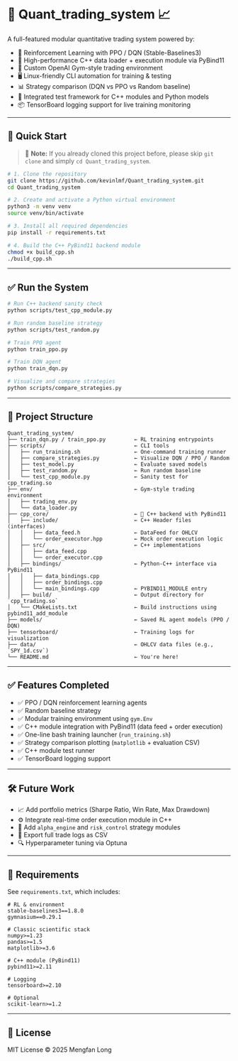 # 🧠 Quant_trading_system 📈

A full-featured modular quantitative trading system powered by:

- 🤖 Reinforcement Learning with PPO / DQN (Stable-Baselines3)
- 🧠 High-performance C++ data loader + execution module via PyBind11
- 🧹 Custom OpenAI Gym-style trading environment
- 🖥️ Linux-friendly CLI automation for training & testing
- 📊 Strategy comparison (DQN vs PPO vs Random baseline)
- 🧪 Integrated test framework for C++ modules and Python models
- 📦 TensorBoard logging support for live training monitoring

---

## 🚀 Quick Start

> 📌 **Note:** If you already cloned this project before, please skip `git clone` and simply `cd Quant_trading_system`.

```bash
# 1. Clone the repository
git clone https://github.com/kevinlmf/Quant_trading_system.git
cd Quant_trading_system

# 2. Create and activate a Python virtual environment
python3 -m venv venv
source venv/bin/activate

# 3. Install all required dependencies
pip install -r requirements.txt

# 4. Build the C++ PyBind11 backend module
chmod +x build_cpp.sh
./build_cpp.sh
```

---

## ✅ Run the System

```bash
# Run C++ backend sanity check
python scripts/test_cpp_module.py

# Run random baseline strategy
python scripts/test_random.py

# Train PPO agent
python train_ppo.py

# Train DQN agent
python train_dqn.py

# Visualize and compare strategies
python scripts/compare_strategies.py
```

---

## 📁 Project Structure

```text
Quant_trading_system/
├── train_dqn.py / train_ppo.py         ← RL training entrypoints
├── scripts/                            ← CLI tools
│   ├── run_training.sh                 ← One-command training runner
│   ├── compare_strategies.py           ← Visualize DQN / PPO / Random
│   ├── test_model.py                   ← Evaluate saved models
│   ├── test_random.py                  ← Run random baseline
│   └── test_cpp_module.py              ← Sanity test for cpp_trading.so
├── env/                                ← Gym-style trading environment
│   ├── trading_env.py
│   └── data_loader.py
├── cpp_core/                           ← 🧹 C++ backend with PyBind11
│   ├── include/                        ← C++ Header files (interfaces)
│   │   ├── data_feed.h                 ← DataFeed for OHLCV
│   │   └── order_executor.hpp          ← Mock order execution logic
│   ├── src/                            ← C++ implementations
│   │   ├── data_feed.cpp
│   │   └── order_executor.cpp
│   ├── bindings/                       ← Python-C++ interface via PyBind11
│   │   ├── data_bindings.cpp
│   │   ├── order_bindings.cpp
│   │   └── main_bindings.cpp           ← PYBIND11_MODULE entry
│   ├── build/                          ← Output directory for `cpp_trading.so`
│   └── CMakeLists.txt                  ← Build instructions using pybind11_add_module
├── models/                             ← Saved RL agent models (PPO / DQN)
├── tensorboard/                        ← Training logs for visualization
├── data/                               ← OHLCV data files (e.g., `SPY_1d.csv`)
└── README.md                           ← You're here!
```

---

## ✅ Features Completed

- ✅ PPO / DQN reinforcement learning agents  
- ✅ Random baseline strategy  
- ✅ Modular training environment using `gym.Env`  
- ✅ C++ module integration with PyBind11 (data feed + order execution)  
- ✅ One-line bash training launcher (`run_training.sh`)  
- ✅ Strategy comparison plotting (`matplotlib` + evaluation CSV)  
- ✅ C++ module test runner  
- ✅ TensorBoard logging support

---

## 🛠️ Future Work

- 📈 Add portfolio metrics (Sharpe Ratio, Win Rate, Max Drawdown)
- ⚙️ Integrate real-time order execution module in C++
- 🧠 Add `alpha_engine` and `risk_control` strategy modules
- 📁 Export full trade logs as CSV
- 🔍 Hyperparameter tuning via Optuna

---

## 🧪 Requirements

See `requirements.txt`, which includes:

```text
# RL & environment
stable-baselines3==1.8.0
gymnasium==0.29.1

# Classic scientific stack
numpy>=1.23
pandas>=1.5
matplotlib>=3.6

# C++ module (PyBind11)
pybind11>=2.11

# Logging
tensorboard>=2.10

# Optional
scikit-learn>=1.2
```

---

## 📄 License

MIT License © 2025 Mengfan Long


